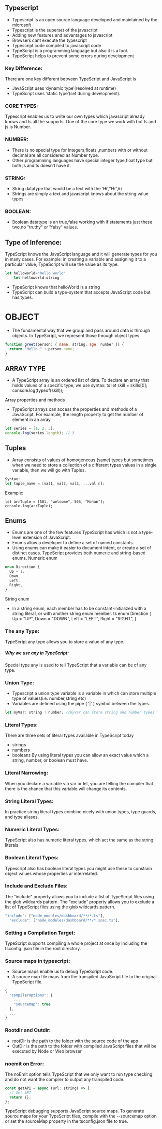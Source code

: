 ## Typescript         
* Typescript is an open source language developed and maintained by the microsoft
* Typescript is the superset of the javascript
* Adding new features and advantages to javascript
* Browsers cant execute the typescript
* Typescript code compiled to javascript code
* TypeScript is a programming language but also it is a tool.
* TypeScript helps to prevent some errors during development
### Key Difference: 
There are one key different between TypeScript and JavaScript is
* JavaScript uses ‘dynamic type’(resolved at runtime)
* TypeScript uses ‘static type’(set during development).
### CORE TYPES: 
Typescript enables us to write our own types which javascript already knows and ts all the supports.
One of the core type we work with bot ts and js is Number.
### NUMBER: 
* There is no special type for integers,floats ,numbers with or without decimal are all considered as Number type.
* Other programming languages have special integer type,float type but both js and ts doesn’t have it. 
### STRING:
* String datatype that would be a text with the 'Hi',"Hi",`Hi`
* Strings are simply a text and javascript knows about the string value types
### BOOLEAN:
* Boolean datatype is an true,false working with if statements just these two,no "truthy" or "falsy"
values.
## Type of Inference:
TypeScript knows the JavaScript language and  it will generate types for you in many cases.
For example: in creating a variable and assigning it to a particular value, TypeScript will use the value as its type.
```javascript
let helloworld="hello world"
    let helloworld:string
```
* TypeScript knows that helloWorld is a string
* TypeScript can build a type-system that accepts JavaScript code but has types. 
# OBJECT
* The fundamental way that we group and pass around data is through objects. In TypeScript, we represent those through object types
```js
function greet(person: { name: string; age: number }) {
  return "Hello " + person.name;
}
```
## ARRAY TYPE
* A TypeScript array is an ordered list of data. To declare an array that holds values of a specific type, we use syntax:
ts
let skill = skills[0];
console.log(typeof(skill));

Array properties and methods
* TypeScript arrays can access the properties and methods of a JavaScript. For example,  the length property to get the number of element in an array
```js
let series = [1, 2, 3];
console.log(series.length); // 3
```
## Tuples
* Array consists of values of homogeneous (same) types but sometimes when we need to store a collection of a different types values in a single variable, then we will go with Tuples.
```js
Syntax:
let tuple_name = [val1, val2, val3, ...val n];  
```
Example:
```
let arrTuple = [501, "welcome", 505, "Mohan"];  
console.log(arrTuple);
```
## Enums
* Enums are one of the few features TypeScript has which is not a type-level extension of JavaScript.
* Enums allow a developer to define a set of named constants. 
* Using enums can make it easier to document intent, or create a set of distinct cases. TypeScript provides both numeric and string-based enums.
Numeric enum
```js
enum Direction {
  Up = 1,
  Down,
  Left,
  Right,
}
```
String enum
* In a string enum, each member has to be constant-initialized with a string literal, or with another string enum member.
ts
enum Direction {
  Up = "UP",
  Down = "DOWN",
  Left = "LEFT",
  Right = "RIGHT",
}
### The any Type:
TypeScript any type allows you to store a value of any type.
##### Why we use any  in TypeScript:
Special type any is used to tell TypeScript that a variable can be of any type.
### Union Type:
* Typescript a union type variable is a variable in which can store multiple type of values(i.e. number,string etc)
* Variables are defined using the pipe ( '|' ) symbol between the types. 
```js
let myVar: string | number; //myVar can store string and number types
```
### Literal Types:
There are three sets of literal types available in TypeScript today
* strings 
* numbers
* booleans
By using literal types you can allow an exact value which a string, number, or boolean must have.
### Literal Narrowing:
When you declare a variable via var or let, you are telling the compiler that there is the chance that this variable will change its contents.
### String Literal Types:
In practice string literal types combine nicely with union types, type guards, and type aliases.
### Numeric Literal Types:
TypeScript also has numeric literal types, which act the same as the string literals
### Boolean Literal Types:
Typescript also has boolean literal types you might use these to constrain object values whose properties ar interrelated.
<!-- ### Function Type and call backs:
A callback function is defined as a function passed into another function as an argument -->
### Include and Exclude Files:
The "include" property allows you to include a list of TypeScript files using the glob wildcards pattern. The "exclude" property allows you to exclude a list of TypeScript files using the glob wildcards pattern.
```javascript
"include": ["node_modules/dashboard/**/*.ts"],
  "exclude": ["node_modules/dashboard/**/*.spec.ts"],
```
### Setting a Compilation Target:
TypeScript supports compiling a whole project at once by including the tsconfig. json file in the root directory.
### Source maps in typescript:
* Source maps enable us to debug TypeScript code. 
* A source map file maps from the transpiled JavaScript file to the original TypeScript file. 
```javascript
{
  "compilerOptions": {
    ...
    "sourceMap": true
  },
  ...
}
```
### Rootdir and Outdir:
* rootDir is the path to the folder with the source code of the app 
* OutDir is the path to the folder with compiled JavaScript files that will be executed by Node or Web browser 
### noemit on Error:
The noEmit option tells TypeScript that we only want to run type checking and do not want the compiler to output any transpiled code.
```javascript
const getAPI = async (url: string) => {
  // Get API
  return {};
};
```

TypeScript debugging supports JavaScript source maps. To generate source maps for your TypeScript files, compile with the --sourcemap option or set the sourceMap property in the tsconfig.json file to true.
